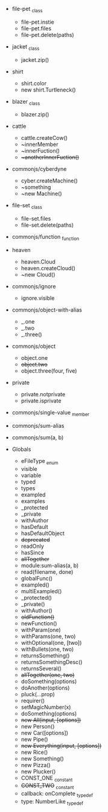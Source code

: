 * file-pet <sub>class</sub>
  * file-pet.instie
  * file-pet.files
  * file-pet.delete(paths)
* jacket <sub>class</sub>
  * jacket.zip()
* shirt
  * shirt.color
  * new shirt.Turtleneck()
* blazer <sub>class</sub>
  * blazer.zip()
* cattle
  * cattle.createCow()
  * ~innerMember
  * \~innerFuction()
  * ~~\~anotherInnerFuction()~~
* commonjs/cyberdyne
  * cyber.createMachine()
  * ~something
  * \~new Machine()
* file-set <sub>class</sub>
  * file-set.files
  * file-set.delete(paths)
* commonjs/function <sub>function</sub>
* heaven
  * heaven.Cloud
  * heaven.createCloud()
  * \~new Cloud()
* commonjs/ignore
  * ignore.visible
* commonjs/object-with-alias
  * _.one
  * _.two
  * _.three()
* commonjs/object
  * object.one
  * ~~object.two~~
  * object.three(four, five)
* private
  * private.notprivate
  * private.isprivate
* commonjs/single-value <sub>member</sub>
* commonjs/sum-alias
* commonjs/sum(a, b)

* Globals
  * eFileType <sub>enum</sub>
  * visible
  * variable
  * typed
  * types
  * exampled
  * examples
  * _protected
  * _private
  * withAuthor
  * hasDefault
  * hasDefaultObject
  * ~~deprecated~~
  * readOnly
  * hasSince
  * ~~allTogether~~
  * module:sum-alias(a, b)
  * read(filename, done)
  * globalFunc()
  * exampled()
  * multiExampled()
  * _protected()
  * _private()
  * withAuthor()
  * ~~oldFunction()~~
  * newFunction()
  * withParam(one)
  * withParams(one, two)
  * withOptional(one, [two])
  * withBullets(one, two)
  * returnsSomething()
  * returnsSomethingDesc()
  * returnsSeveral()
  * ~~allTogether(one, two)~~
  * doSomething(options)
  * doAnother(options)
  * pluck(...prop)
  * requirer()
  * setMagicNumber(x)
  * doSomething(options)
  * ~~new All(input, [options])~~
  * new Person()
  * new Car([options])
  * new Pipe()
  * ~~new Everything(input, [options])~~
  * new Rice()
  * new Something()
  * new Pizza()
  * new Plucker()
  * CONST_ONE <sub>constant</sub>
  * ~~CONST_TWO~~ <sub>constant</sub>
  * callback: onComplete <sub>typedef</sub>
  * type: NumberLike <sub>typedef</sub>
